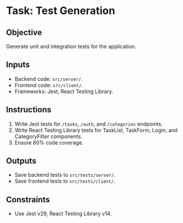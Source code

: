 # Task: Test Generation
## Objective
Generate unit and integration tests for the application.

## Inputs
- Backend code: `src/server/`.
- Frontend code: `src/client/`.
- Frameworks: Jest, React Testing Library.

## Instructions
1. Write Jest tests for `/tasks`, `/auth`, and `/categories` endpoints.
2. Write React Testing Library tests for TaskList, TaskForm, Login, and CategoryFilter components.
3. Ensure 80% code coverage.

## Outputs
- Save backend tests to `src/tests/server/`.
- Save frontend tests to `src/tests/client/`.

## Constraints
- Use Jest v29, React Testing Library v14.